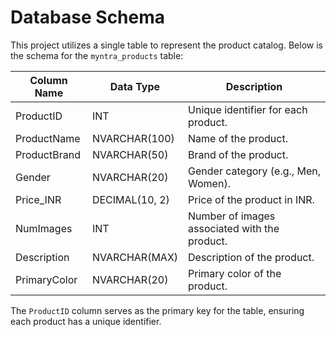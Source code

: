 # Database Schema

This project utilizes a single table to represent the product catalog. Below is the schema for the `myntra_products` table:

| Column Name   | Data Type         | Description                            |
|---------------|-------------------|----------------------------------------|
| ProductID     | INT               | Unique identifier for each product.    |
| ProductName   | NVARCHAR(100)     | Name of the product.                   |
| ProductBrand  | NVARCHAR(50)      | Brand of the product.                  |
| Gender        | NVARCHAR(20)      | Gender category (e.g., Men, Women).    |
| Price_INR     | DECIMAL(10, 2)    | Price of the product in INR.          |
| NumImages     | INT               | Number of images associated with the product. |
| Description   | NVARCHAR(MAX)     | Description of the product.            |
| PrimaryColor  | NVARCHAR(20)      | Primary color of the product.          |

The `ProductID` column serves as the primary key for the table, ensuring each product has a unique identifier.
